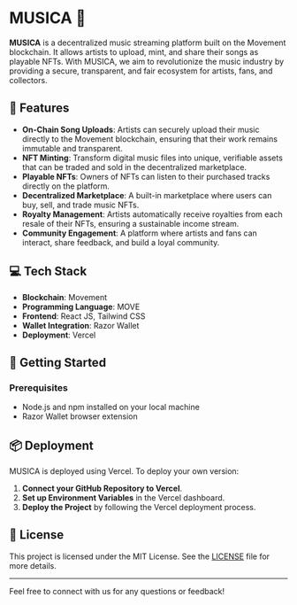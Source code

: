 # MUSICA 🎵

**MUSICA** is a decentralized music streaming platform built on the Movement blockchain. It allows artists to upload, mint, and share their songs as playable NFTs. With MUSICA, we aim to revolutionize the music industry by providing a secure, transparent, and fair ecosystem for artists, fans, and collectors.

## 🌟 Features

- **On-Chain Song Uploads**: Artists can securely upload their music directly to the Movement blockchain, ensuring that their work remains immutable and transparent.
- **NFT Minting**: Transform digital music files into unique, verifiable assets that can be traded and sold in the decentralized marketplace.
- **Playable NFTs**: Owners of NFTs can listen to their purchased tracks directly on the platform.
- **Decentralized Marketplace**: A built-in marketplace where users can buy, sell, and trade music NFTs.
- **Royalty Management**: Artists automatically receive royalties from each resale of their NFTs, ensuring a sustainable income stream.
- **Community Engagement**: A platform where artists and fans can interact, share feedback, and build a loyal community.

## 💻 Tech Stack

- **Blockchain**: Movement
- **Programming Language**: MOVE
- **Frontend**: React JS, Tailwind CSS
- **Wallet Integration**: Razor Wallet
- **Deployment**: Vercel

## 🚀 Getting Started

### Prerequisites

- Node.js and npm installed on your local machine
- Razor Wallet browser extension

## 📦 Deployment

MUSICA is deployed using Vercel. To deploy your own version:

1. **Connect your GitHub Repository to Vercel**.
2. **Set up Environment Variables** in the Vercel dashboard.
3. **Deploy the Project** by following the Vercel deployment process.


## 📝 License

This project is licensed under the MIT License. See the [LICENSE](LICENSE) file for more details.

---

Feel free to connect with us for any questions or feedback!


